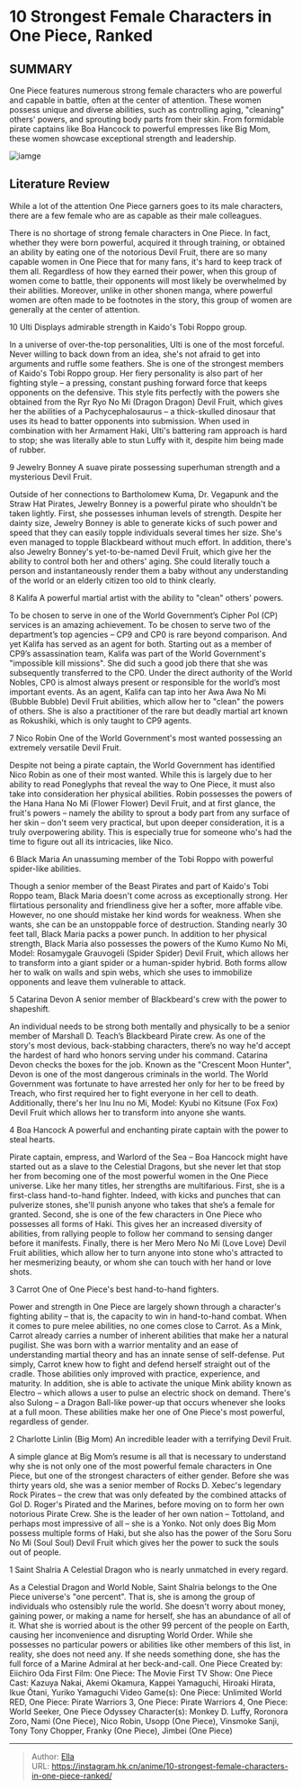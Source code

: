 # 10 Strongest Female Characters in One Piece, Ranked


## SUMMARY 


One Piece
 features numerous strong female characters who are powerful and capable in battle, often at the center of attention. 
 These women possess unique and diverse abilities, such as controlling aging, &#34;cleaning&#34; others&#39; powers, and sprouting body parts from their skin. 
 From formidable pirate captains like Boa Hancock to powerful empresses like Big Mom, these women showcase exceptional strength and leadership. 

![iamge](https://static1.srcdn.com/wordpress/wp-content/uploads/2023/11/ops-10-strongest-female-characters.jpg)

## Literature Review

While a lot of the attention One Piece garners goes to its male characters, there are a few female who are as capable as their male colleagues.




There is no shortage of strong female characters in One Piece. In fact, whether they were born powerful, acquired it through training, or obtained an ability by eating one of the notorious Devil Fruit, there are so many capable women in One Piece that for many fans, it&#39;s hard to keep track of them all.
Regardless of how they earned their power, when this group of women come to battle, their opponents will most likely be overwhelmed by their abilities. Moreover, unlike in other shonen manga, where powerful women are often made to be footnotes in the story, this group of women are generally at the center of attention.









 








 10  Ulti 
Displays admirable strength in Kaido&#39;s Tobi Roppo group.
        

In a universe of over-the-top personalities, Ulti is one of the most forceful. Never willing to back down from an idea, she&#39;s not afraid to get into arguments and ruffle some feathers. She is one of the strongest members of Kaido&#39;s Tobi Roppo group. Her fiery personality is also part of her fighting style – a pressing, constant pushing forward force that keeps opponents on the defensive. This style fits perfectly with the powers she obtained from the Ryr Ryo No Mi (Dragon Dragon) Devil Fruit, which gives her the abilities of a Pachycephalosaurus – a thick-skulled dinosaur that uses its head to batter opponents into submission. When used in combination with her Armament Haki, Ulti&#39;s battering ram approach is hard to stop; she was literally able to stun Luffy with it, despite him being made of rubber.





 9  Jewelry Bonney 
A suave pirate possessing superhuman strength and a mysterious Devil Fruit.
        

Outside of her connections to Bartholomew Kuma, Dr. Vegapunk and the Straw Hat Pirates, Jewelry Bonney is a powerful pirate who shouldn&#39;t be taken lightly. First, she possesses inhuman levels of strength. Despite her dainty size, Jewelry Bonney is able to generate kicks of such power and speed that they can easily topple individuals several times her size. She&#39;s even managed to topple Blackbeard without much effort. In addition, there&#39;s also Jewelry Bonney&#39;s yet-to-be-named Devil Fruit, which give her the ability to control both her and others&#39; aging. She could literally touch a person and instantaneously render them a baby without any understanding of the world or an elderly citizen too old to think clearly.





 8  Kalifa 
A powerful martial artist with the ability to &#34;clean&#34; others&#39; powers.
        

To be chosen to serve in one of the World Government’s Cipher Pol (CP) services is an amazing achievement. To be chosen to serve two of the department’s top agencies – CP9 and CP0 is rare beyond comparison. And yet Kalifa has served as an agent for both. Starting out as a member of CP9’s assassination team, Kalifa was part of the World Government&#39;s &#34;impossible kill missions&#34;. She did such a good job there that she was subsequently transferred to the CP0. Under the direct authority of the World Nobles, CP0 is almost always present or responsible for the world’s most important events. As an agent, Kalifa can tap into her Awa Awa No Mi (Bubble Bubble) Devil Fruit abilities, which allow her to &#34;clean&#34; the powers of others. She is also a practitioner of the rare but deadly martial art known as Rokushiki, which is only taught to CP9 agents.





 7  Nico Robin 
One of the World Government&#39;s most wanted possessing an extremely versatile Devil Fruit.
        

Despite not being a pirate captain, the World Government has identified Nico Robin as one of their most wanted. While this is largely due to her ability to read Poneglyphs that reveal the way to One Piece, it must also take into consideration her physical abilities. Robin possesses the powers of the Hana Hana No Mi (Flower Flower) Devil Fruit, and at first glance, the fruit&#39;s powers – namely the ability to sprout a body part from any surface of her skin – don&#39;t seem very practical, but upon deeper consideration, it is a truly overpowering ability. This is especially true for someone who&#39;s had the time to figure out all its intricacies, like Nico.





 6  Black Maria 
An unassuming member of the Tobi Roppo with powerful spider-like abilities.
        

Though a senior member of the Beast Pirates and part of Kaido&#39;s Tobi Roppo team, Black Maria doesn&#39;t come across as exceptionally strong. Her flirtatious personality and friendliness give her a softer, more affable vibe. However, no one should mistake her kind words for weakness. When she wants, she can be an unstoppable force of destruction. Standing nearly 30 feet tall, Black Maria packs a power punch. In addition to her physical strength, Black Maria also possesses the powers of the Kumo Kumo No Mi, Model: Rosamygale Grauvogeli (Spider Spider) Devil Fruit, which allows her to transform into a giant spider or a human-spider hybrid. Both forms allow her to walk on walls and spin webs, which she uses to immobilize opponents and leave them vulnerable to attack.





 5  Catarina Devon 
A senior member of Blackbeard&#39;s crew with the power to shapeshift.
        

An individual needs to be strong both mentally and physically to be a senior member of Marshall D. Teach’s Blackbeard Pirate crew. As one of the story&#39;s most devious, back-stabbing characters, there’s no way he&#39;d accept the hardest of hard who honors serving under his command. Catarina Devon checks the boxes for the job. Known as the &#34;Crescent Moon Hunter&#34;, Devon is one of the most dangerous criminals in the world. The World Government was fortunate to have arrested her only for her to be freed by Treach, who first required her to fight everyone in her cell to death. Additionally, there&#39;s her Inu Inu no Mi, Model: Kyubi no Kitsune (Fox Fox) Devil Fruit which allows her to transform into anyone she wants.





 4  Boa Hancock 
A powerful and enchanting pirate captain with the power to steal hearts.
        

Pirate captain, empress, and Warlord of the Sea – Boa Hancock might have started out as a slave to the Celestial Dragons, but she never let that stop her from becoming one of the most powerful women in the One Piece universe. Like her many titles, her strengths are multifarious. First, she is a first-class hand-to-hand fighter. Indeed, with kicks and punches that can pulverize stones, she&#39;ll punish anyone who takes that she’s a female for granted. Second, she is one of the few characters in One Piece who possesses all forms of Haki. This gives her an increased diversity of abilities, from rallying people to follow her command to sensing danger before it manifests. Finally, there is her Mero Mero No Mi (Love Love) Devil Fruit abilities, which allow her to turn anyone into stone who&#39;s attracted to her mesmerizing beauty, or whom she can touch with her hand or love shots.





 3  Carrot 
One of One Piece&#39;s best hand-to-hand fighters.
        

Power and strength in One Piece are largely shown through a character&#39;s fighting ability – that is, the capacity to win in hand-to-hand combat. When it comes to pure melee abilities, no one comes close to Carrot. As a Mink, Carrot already carries a number of inherent abilities that make her a natural pugilist. She was born with a warrior mentality and an ease of understanding martial theory and has an innate sense of self-defense. Put simply, Carrot knew how to fight and defend herself straight out of the cradle. Those abilities only improved with practice, experience, and maturity. In addition, she is able to activate the unique Mink ability known as Electro – which allows a user to pulse an electric shock on demand. There&#39;s also Sulong – a Dragon Ball-like power-up that occurs whenever she looks at a full moon. These abilities make her one of One Piece&#39;s most powerful, regardless of gender.





 2  Charlotte Linlin (Big Mom) 
An incredible leader with a terrifying Devil Fruit.
        

A simple glance at Big Mom’s resume is all that is necessary to understand why she is not only one of the most powerful female characters in One Piece, but one of the strongest characters of either gender. Before she was thirty years old, she was a senior member of Rocks D. Xebec&#39;s legendary Rock Pirates – the crew that was only defeated by the combined attacks of Gol D. Roger&#39;s Pirated and the Marines, before moving on to form her own notorious Pirate Crew. She is the leader of her own nation – Tottoland, and perhaps most impressive of all – she is a Yonko. Not only does Big Mom possess multiple forms of Haki, but she also has the power of the Soru Soru No Mi (Soul Soul) Devil Fruit which gives her the power to suck the souls out of people.





 1  Saint Shalria 
A Celestial Dragon who is nearly unmatched in every regard.
        

As a Celestial Dragon and World Noble, Saint Shalria belongs to the One Piece universe&#39;s &#34;one percent&#34;. That is, she is among the group of individuals who ostensibly rule the world. She doesn&#39;t worry about money, gaining power, or making a name for herself, she has an abundance of all of it. What she is worried about is the other 99 percent of the people on Earth, causing her inconvenience and disrupting World Order. While she possesses no particular powers or abilities like other members of this list, in reality, she does not need any. If she needs something done, she has the full force of a Marine Admiral at her beck-and-call.
               One Piece   Created by:   Eiichiro Oda    First Film:   One Piece: The Movie    First TV Show:   One Piece    Cast:   Kazuya Nakai, Akemi Okamura, Kappei Yamaguchi, Hiroaki Hirata, Ikue Ôtani, Yuriko Yamaguchi    Video Game(s):   One Piece: Unlimited World RED, One Piece: Pirate Warriors 3, One Piece: Pirate Warriors 4, One Piece: World Seeker, One Piece Odyssey    Character(s):   Monkey D. Luffy, Roronora Zoro, Nami (One Piece), Nico Robin, Usopp (One Piece), Vinsmoke Sanji, Tony Tony Chopper, Franky (One Piece), Jimbei (One Piece)      

---

> Author: [Ella](https://instagram.hk.cn/)  
> URL: https://instagram.hk.cn/anime/10-strongest-female-characters-in-one-piece-ranked/  

